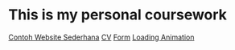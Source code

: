 # This is my personal coursework

<a href="https://wisnuwirayuda15.github.io/personal-coursework/MODUL1%20WISNU/index.html" target="_blank">Contoh Website Sederhana<a>
<a href="https://wisnuwirayuda15.github.io/personal-coursework/CV/index.html" target="_blank">CV<a>
<a href="https://wisnuwirayuda15.github.io/personal-coursework/Form/index.html" target="_blank">Form<a>
<a href="https://wisnuwirayuda15.github.io/personal-coursework/Loading%20Animation/index.html" target="_blank">Loading Animation<a>
